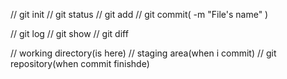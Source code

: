// git init
// git status
// git add
// git commit( -m "File's name" )

// git log
// git show
// git diff

// working directory(is here)
// staging area(when i commit)
// git repository(when commit finishde)